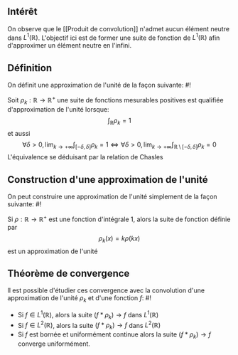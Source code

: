 ## Intérêt
On observe que le [[Produit de convolution]] n'admet aucun élément neutre dans $L^1(\mathbb R)$. L'objectif ici est de former une suite de fonction de $L^1(\mathbb R)$ afin d'approximer un élément neutre en l'infini.


## Définition
On définit une approximation de l'unité de la façon suivante: #!

Soit $\rho_k:\mathbb R \to \mathbb R^+$ une suite de fonctions mesurables positives est qualifiée d'approximation de l'unité lorsque: $$\int_\mathbb R \rho_k = 1$$ et aussi $$\forall\delta > 0, \lim_{k \to +\infty}\int_{[-\delta,\delta]}\rho_k = 1 \Leftrightarrow \forall\delta > 0, \lim_{k \to +\infty}\int_{\mathbb R\setminus[-\delta,\delta]}\rho_k = 0 $$ L'équivalence se déduisant par la relation de Chasles
<!--ID: 1714516791370-->


## Construction d'une approximation de l'unité
On peut construire une approximation de l'unité simplement de la façon suivante: #!

Si $\rho: \mathbb R \to \mathbb R^+$ est une fonction d'intégrale 1, alors la suite de fonction définie par $$\rho_k(x) = k\rho(kx)$$ est un approximation de l'unité
<!--ID: 1714516791372-->


## Théorème de convergence
Il est possible d'étudier ces convergence avec la convolution d'une approximation de l'unité $\rho_k$ et d'une fonction $f$: #!

- Si $f \in L^1(\mathbb R)$, alors la suite $(f*\rho_k)\to f$ dans $L^1(\mathbb R)$
- Si $f \in L^2(\mathbb R)$, alors la suite $(f*\rho_k)\to f$ dans $L^2(\mathbb R)$
- Si $f$ est bornée et uniformément continue alors la suite $(f*\rho_k)\to f$ converge uniformément.
<!--ID: 1714516791374-->
